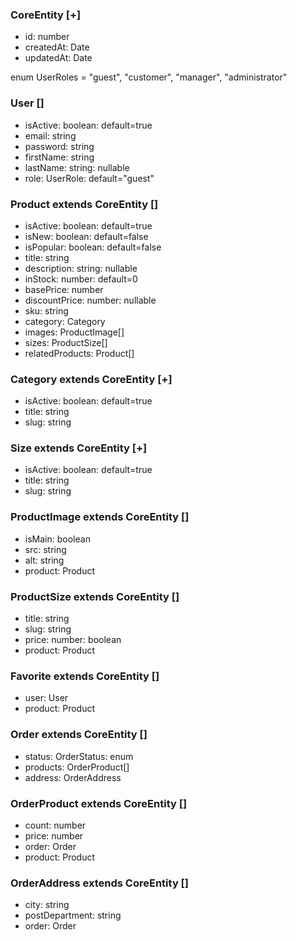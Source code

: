 ### CoreEntity [+]

- id: number
- createdAt: Date
- updatedAt: Date

enum UserRoles = "guest", "customer", "manager", "administrator"

### User []

- isActive: boolean: default=true
- email: string
- password: string
- firstName: string
- lastName: string: nullable
- role: UserRole: default="guest"

### Product extends CoreEntity []

- isActive: boolean: default=true
- isNew: boolean: default=false
- isPopular: boolean: default=false
- title: string
- description: string: nullable
- inStock: number: default=0
- basePrice: number
- discountPrice: number: nullable
- sku: string
- category: Category
- images: ProductImage[]
- sizes: ProductSize[]
- relatedProducts: Product[]

### Category extends CoreEntity [+]

- isActive: boolean: default=true
- title: string
- slug: string

### Size extends CoreEntity [+]

- isActive: boolean: default=true
- title: string
- slug: string

### ProductImage extends CoreEntity []

- isMain: boolean
- src: string
- alt: string
- product: Product

### ProductSize extends CoreEntity []

- title: string
- slug: string
- price: number: boolean
- product: Product

### Favorite extends CoreEntity []

- user: User
- product: Product

### Order extends CoreEntity []

- status: OrderStatus: enum
- products: OrderProduct[]
- address: OrderAddress

### OrderProduct extends CoreEntity []

- count: number
- price: number
- order: Order
- product: Product

### OrderAddress extends CoreEntity []

- city: string
- postDepartment: string
- order: Order
